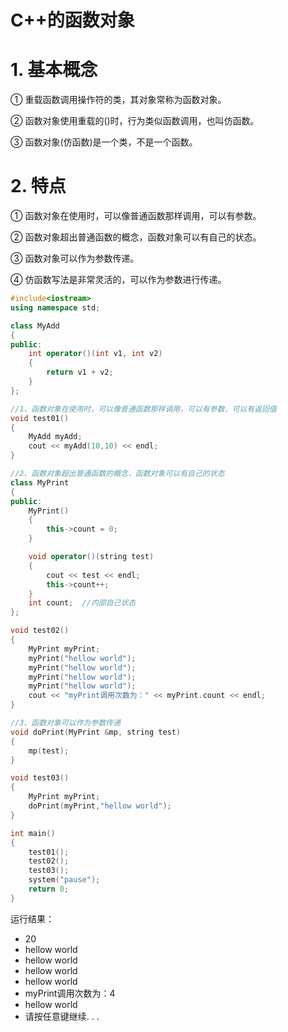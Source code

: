 #  C++的函数对象

# 1. 基本概念

① 重载函数调用操作符的类，其对象常称为函数对象。

② 函数对象使用重载的()时，行为类似函数调用，也叫仿函数。

③ 函数对象(仿函数)是一个类，不是一个函数。

# 2. 特点

① 函数对象在使用时，可以像普通函数那样调用，可以有参数。

② 函数对象超出普通函数的概念，函数对象可以有自己的状态。

③ 函数对象可以作为参数传递。

④ 仿函数写法是非常灵活的，可以作为参数进行传递。

```c++
#include<iostream>
using namespace std;

class MyAdd
{
public:
    int operator()(int v1, int v2)
    {
        return v1 + v2;
    }
};

//1、函数对象在使用时，可以像普通函数那样调用，可以有参数，可以有返回值
void test01()
{
    MyAdd myAdd;
    cout << myAdd(10,10) << endl;
}

//2、函数对象超出普通函数的概念，函数对象可以有自己的状态
class MyPrint
{
public:
    MyPrint()
    {
        this->count = 0;
    }

    void operator()(string test)
    {
        cout << test << endl;
        this->count++;
    }
    int count;  //内部自己状态
};

void test02()
{
    MyPrint myPrint;
    myPrint("hellow world");
    myPrint("hellow world");
    myPrint("hellow world");
    myPrint("hellow world");
    cout << "myPrint调用次数为：" << myPrint.count << endl;
}

//3、函数对象可以作为参数传递
void doPrint(MyPrint &mp, string test)
{
    mp(test);
}

void test03()
{
    MyPrint myPrint;
    doPrint(myPrint,"hellow world");
}

int main() 
{
    test01();
    test02();
    test03();
    system("pause");
    return 0;
}
```

运行结果：

- 20
- hellow world
- hellow world
- hellow world
- hellow world
- myPrint调用次数为：4
- hellow world
- 请按任意键继续. . .

